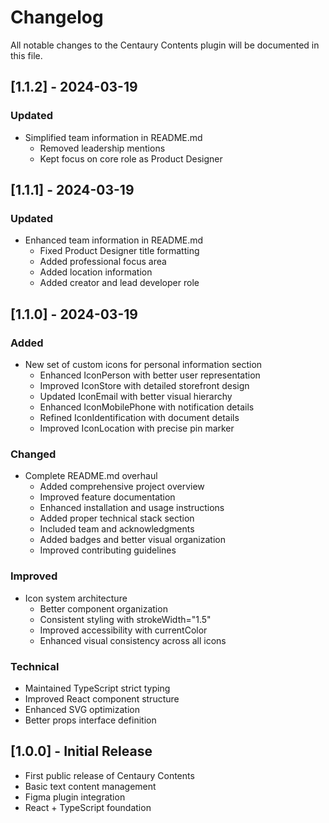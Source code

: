 # Changelog

All notable changes to the Centaury Contents plugin will be documented in this file.

## [1.1.2] - 2024-03-19

### Updated
- Simplified team information in README.md
  - Removed leadership mentions
  - Kept focus on core role as Product Designer

## [1.1.1] - 2024-03-19

### Updated
- Enhanced team information in README.md
  - Fixed Product Designer title formatting
  - Added professional focus area
  - Added location information
  - Added creator and lead developer role

## [1.1.0] - 2024-03-19

### Added
- New set of custom icons for personal information section
  - Enhanced IconPerson with better user representation
  - Improved IconStore with detailed storefront design
  - Updated IconEmail with better visual hierarchy
  - Enhanced IconMobilePhone with notification details
  - Refined IconIdentification with document details
  - Improved IconLocation with precise pin marker

### Changed
- Complete README.md overhaul
  - Added comprehensive project overview
  - Improved feature documentation
  - Enhanced installation and usage instructions
  - Added proper technical stack section
  - Included team and acknowledgments
  - Added badges and better visual organization
  - Improved contributing guidelines

### Improved
- Icon system architecture
  - Better component organization
  - Consistent styling with strokeWidth="1.5"
  - Improved accessibility with currentColor
  - Enhanced visual consistency across all icons

### Technical
- Maintained TypeScript strict typing
- Improved React component structure
- Enhanced SVG optimization
- Better props interface definition

## [1.0.0] - Initial Release

- First public release of Centaury Contents
- Basic text content management
- Figma plugin integration
- React + TypeScript foundation 
